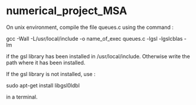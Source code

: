 # numerical_project_MSA

On unix environment, compile the file queues.c using the command :

  gcc -Wall -L/usr/local/include -o name_of_exec queues.c -lgsl -lgslcblas -lm

if the gsl library has been installed in /usr/local/include. Otherwise write the path where it has been installed.

If the gsl library is not installed, use :

sudo apt-get install libgsl0ldbl

in a terminal.
